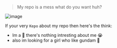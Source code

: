 > My repo is a mess what do you want huh?

 ![image](https://user-images.githubusercontent.com/59109741/175384414-56473a0c-e67e-4f89-b06a-545b83abef5c.png)

If your very `Kepo` about my repo then here's the think:
- Im a :shit: there's nothing intresting about me :sob:
- also im looking for a girl who like gundam 🙈
